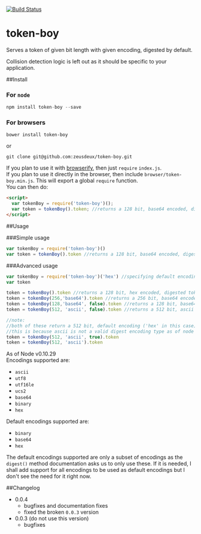 [![Build Status](https://travis-ci.org/zeusdeux/token-boy.svg?branch=master)](https://travis-ci.org/zeusdeux/token-boy)   

token-boy
=========

Serves a token of given bit length with given encoding, digested by default.   

Collision detection logic is left out as it should be specific to your application.

##Install

### For `node`

```javascript
npm install token-boy --save
```

### For browsers

```
bower install token-boy
```

or

```
git clone git@github.com:zeusdeux/token-boy.git
```

If you plan to use it with [browserify](http://browserify.org/), then just `require` `index.js`.   
If you plan to use it directly in the browser, then include `browser/token-boy.min.js`. This will export
a global `require` function.   
You can then do:

```html
<script>
  var tokenBoy = require('token-boy')();
  var token = tokenBoy().token; //returns a 128 bit, base64 encoded, digested token
</script>
```

##Usage

###Simple usage
```javascript
var tokenBoy = require('token-boy')()
var token = tokenBoy().token //returns a 128 bit, base64 encoded, digested token
```

###Advanced usage
```javascript
var tokenBoy = require('token-boy')('hex') //specifying default encoding to be hex
var token

token = tokenBoy().token //returns a 128 bit, hex encoded, digested token
token = tokenBoy(256,'base64').token //returns a 256 bit, base64 encoded, digested token
token = tokenBoy(128,'base64', false).token //returns a 128 bit, base64 encoded, non-digested token
token = tokenBoy(512, 'ascii', false).token //returns a 512 bit, ascii encoded, non-digested token

//note:
//both of these return a 512 bit, default encoding ('hex' in this case) encoded, digested token
//this is because ascii is not a valid digest encoding type as of node v0.10.29
token = tokenBoy(512, 'ascii', true).token
token = tokenBoy(512, 'ascii').token
```
As of Node v0.10.29   
Encodings supported are:

- `ascii`
- `utf8`
- `utf16le`
- `ucs2`
- `base64`
- `binary`
- `hex`

Default encodings supported are:

- `binary`
- `base64`
- `hex`

The default encodings supported are only a subset of encodings as the `digest()` method documentation asks us to only 
use these. If it is needed, I shall add support for all encodings to be used as default encodings but I don't see 
the need for it right now.

##Changelog

- 0.0.4
  - bugfixes and documentation fixes
  - fixed the broken `0.0.3` version
- 0.0.3 (do not use this version)
  - bugfixes